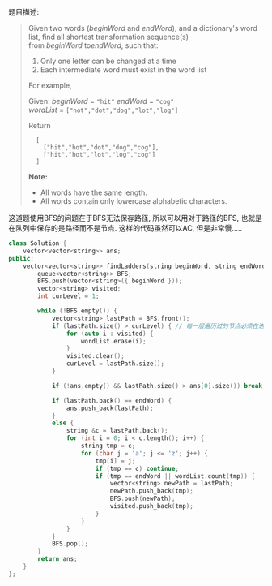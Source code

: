 题目描述:

> Given two words (*beginWord* and *endWord*), and a dictionary's word list, find all shortest transformation sequence(s) from *beginWord* to*endWord*, such that:
>
> 1. Only one letter can be changed at a time
> 2. Each intermediate word must exist in the word list
>
> For example,
>
> Given:
> *beginWord* = `"hit"`
> *endWord* = `"cog"`
> *wordList* = `["hot","dot","dog","lot","log"]`
>
> Return
>
> ```
>   [
>     ["hit","hot","dot","dog","cog"],
>     ["hit","hot","lot","log","cog"]
>   ]
>
> ```
>
> **Note:**
>
> - All words have the same length.
> - All words contain only lowercase alphabetic characters.

这道题使用BFS的问题在于BFS无法保存路径, 所以可以用对于路径的BFS, 也就是在队列中保存的是路径而不是节点. 这样的代码虽然可以AC, 但是非常慢.....

```c++
class Solution {
	vector<vector<string>> ans;
public:
	vector<vector<string>> findLadders(string beginWord, string endWord, unordered_set<string> &wordList) {
		queue<vector<string>> BFS;
		BFS.push(vector<string>({ beginWord }));
		vector<string> visited;
		int curLevel = 1;

		while (!BFS.empty()) {
			vector<string> lastPath = BFS.front();
			if (lastPath.size() > curLevel) { // 每一层遍历过的节点必须在进入下一层时才能删除
				for (auto i : visited) {
					wordList.erase(i);
				}
				visited.clear();
				curLevel = lastPath.size();
			}

			if (!ans.empty() && lastPath.size() > ans[0].size()) break;

			if (lastPath.back() == endWord) {
				ans.push_back(lastPath);
			}
			else {
				string &c = lastPath.back();
				for (int i = 0; i < c.length(); i++) {
					string tmp = c;
					for (char j = 'a'; j <= 'z'; j++) {
						tmp[i] = j;
						if (tmp == c) continue;
						if (tmp == endWord || wordList.count(tmp)) {
							vector<string> newPath = lastPath;
							newPath.push_back(tmp);
							BFS.push(newPath);
							visited.push_back(tmp);
						}						
					}
				}
			}
			BFS.pop();
		}
		return ans;
	}
};
```

